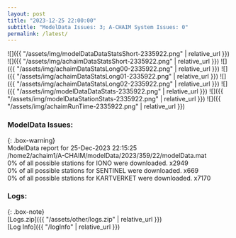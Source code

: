 ```yaml
---
layout: post
title: "2023-12-25 22:00:00"
subtitle: "ModelData Issues: 3; A-CHAIM System Issues: 0"
permalink: /latest/
---
```


![]({{ "/assets/img/modelDataDataStatsShort-2335922.png" | relative_url }})
![]({{ "/assets/img/achaimDataStatsShort-2335922.png" | relative_url }})
![]({{ "/assets/img/achaimDataStatsLong00-2335922.png" | relative_url }})
![]({{ "/assets/img/achaimDataStatsLong01-2335922.png" | relative_url }})
![]({{ "/assets/img/achaimDataStatsLong02-2335922.png" | relative_url }})
![]({{ "/assets/img/modelDataDataStats-2335922.png" | relative_url }})
![]({{ "/assets/img/modelDataStationStats-2335922.png" | relative_url }})
![]({{ "/assets/img/achaimRunTime-2335922.png" | relative_url }})


### ModelData Issues:  
  
{: .box-warning}  
 ModelData report for 25-Dec-2023 22:15:25   
 /home2/achaim1/A-CHAIM/modelData/2023/359/22/modelData.mat   
 0% of all possible stations for IONO were downloaded. x2949   
 0% of all possible stations for SENTINEL were downloaded. x669   
 0% of all possible stations for KARTVERKET were downloaded. x7170   
  


### Logs:  
  
{: .box-note}  
[Logs.zip]({{ "/assets/other/logs.zip" | relative_url }})  
[Log Info]({{ "/logInfo" | relative_url }})  
